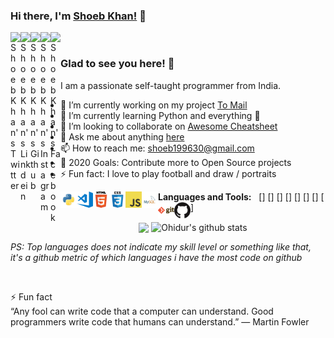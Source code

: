 ### Hi there, I'm [Shoeb Khan!](https://www.linkedin.com/in/shoebkhan635) 👋
<a href="https://twitter.com/iamsk_shoebkhan">
  <img align="left" alt="Shoeb Khan's Twitter" width="16px" src="https://cdn.jsdelivr.net/npm/simple-icons@v3/icons/twitter.svg" />
</a>
<a href="https://www.linkedin.com/in/shoebkhan635/">
  <img align="left" alt="Shoeb Khan's Linkdein" width="16px" src="https://cdn.jsdelivr.net/npm/simple-icons@v3/icons/linkedin.svg" />
</a>
<a href="https://github.com/shoebkhan30">
  <img align="left" alt="Shoeb Khan's Github" width="16px" src="https://cdn.jsdelivr.net/npm/simple-icons@v3/icons/github.svg" />
</a>
<a href="https://instagram.com/shoeb___khan/">
  <img align="left" alt="Shoeb Khan's Instagram" width="16px" src="https://cdn.jsdelivr.net/npm/simple-icons@v3/icons/instagram.svg" />
</a>
<a href="https://www.facebook.com/shoebkhan635/">
  <img align="left" alt="Shoeb Khan's Facebook" width="16px" src="https://cdn.jsdelivr.net/npm/simple-icons@v3/icons/facebook.svg" />
</a>

<br />

### Glad to see you here! 🤩 &nbsp;

I am a passionate self-taught programmer from India.
- 🔭 I’m currently working on my project [To Mail](https://github.com/shoebkhan30/ToMail)
- 🌱 I’m currently learning Python and everything 🤣
- 👯 I’m looking to collaborate on [Awesome Cheatsheet](https://github.com/shoebkhan30/awesome-cheatsheet)
- 💬 Ask me about anything [here](https://github.com/shoebkhan30/shoebkhan30/issues)
- 📫 How to reach me: shoeb199630@gmail.com <br>
- 🥅 2020 Goals: Contribute more to Open Source projects
- ⚡ Fun fact: I love to play football and draw / portraits

**Languages and Tools:** &nbsp;
[<img align="left" alt="Python" width="26px" src="https://raw.githubusercontent.com/github/explore/80688e429a7d4ef2fca1e82350fe8e3517d3494d/topics/python/python.png" />]
[<img align="left" alt="Visual Studio Code" width="26px" src="https://raw.githubusercontent.com/github/explore/80688e429a7d4ef2fca1e82350fe8e3517d3494d/topics/visual-studio-code/visual-studio-code.png" />]
[<img align="left" alt="HTML5" width="26px" src="https://raw.githubusercontent.com/github/explore/80688e429a7d4ef2fca1e82350fe8e3517d3494d/topics/html/html.png" />]
[<img align="left" alt="CSS3" width="26px" src="https://raw.githubusercontent.com/github/explore/80688e429a7d4ef2fca1e82350fe8e3517d3494d/topics/css/css.png" />]
[<img align="left" alt="JavaScript" width="26px" src="https://raw.githubusercontent.com/github/explore/80688e429a7d4ef2fca1e82350fe8e3517d3494d/topics/javascript/javascript.png" />]
[<img align="left" alt="MySQL" width="26px" src="https://raw.githubusercontent.com/github/explore/80688e429a7d4ef2fca1e82350fe8e3517d3494d/topics/mysql/mysql.png" />]
[<img align="left" alt="Git" width="26px" src="https://raw.githubusercontent.com/github/explore/80688e429a7d4ef2fca1e82350fe8e3517d3494d/topics/git/git.png" />]
[<img align="left" alt="GitHub" width="26px" src="https://raw.githubusercontent.com/github/explore/78df643247d429f6cc873026c0622819ad797942/topics/github/github.png" />]


<p align="center">
  <img align="center" src="https://github-readme-stats.vercel.app/api/top-langs/?username=shoebkhan30&theme=radical&hide_langs_below=1&layout=compact" />
  <img align="center" src="https://github-readme-stats.vercel.app/api?username=shoebkhan30&show_icons=true&theme=radical&line_height=21" alt="Ohidur's github stats"/>
</p>

*PS: Top languages does not indicate my skill level or something like that, it's a github metric of which languages i have the most code on github*

<br />


⚡ Fun fact <br>
“Any fool can write code that a computer can understand. Good programmers write code that humans can understand.” — Martin Fowler